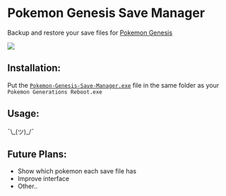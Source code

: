 # Pokemon Genesis Save Manager

Backup and restore your save files for [Pokemon Genesis](https://www.indiedb.com/games/pokmon-generations-reboot-download-avaliable)

![](https://i.imgur.com/KZpHyeU.png)

## Installation:

Put the [`Pokemon-Genesis-Save-Manager.exe`](https://github.com/RedSparr0w/Pokemon-Genesis-Save-Manager/releases/latest) file in the same folder as your `Pokemon Generations Reboot.exe`

## Usage:

¯\\\_(ツ)_/¯

## Future Plans:

- Show which pokemon each save file has
- Improve interface
- Other..
